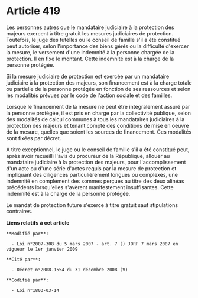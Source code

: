 # Article 419

Les personnes autres que le mandataire judiciaire à la protection des majeurs exercent à titre gratuit les mesures
judiciaires de protection. Toutefois, le juge des tutelles ou le conseil de famille s'il a été constitué peut autoriser,
selon l'importance des biens gérés ou la difficulté d'exercer la mesure, le versement d'une indemnité à la personne chargée
de la protection. Il en fixe le montant. Cette indemnité est à la charge de la personne protégée.

Si la mesure judiciaire de protection est exercée par un mandataire judiciaire à la protection des majeurs, son financement
est à la charge totale ou partielle de la personne protégée en fonction de ses ressources et selon les modalités prévues par
le code de l'action sociale et des familles.

Lorsque le financement de la mesure ne peut être intégralement assuré par la personne protégée, il est pris en charge par la
collectivité publique, selon des modalités de calcul communes à tous les mandataires judiciaires à la protection des majeurs
et tenant compte des conditions de mise en oeuvre de la mesure, quelles que soient les sources de financement. Ces modalités
sont fixées par décret.

A titre exceptionnel, le juge ou le conseil de famille s'il a été constitué peut, après avoir recueilli l'avis du procureur
de la République, allouer au mandataire judiciaire à la protection des majeurs, pour l'accomplissement d'un acte ou d'une
série d'actes requis par la mesure de protection et impliquant des diligences particulièrement longues ou complexes, une
indemnité en complément des sommes perçues au titre des deux alinéas précédents lorsqu'elles s'avèrent manifestement
insuffisantes. Cette indemnité est à la charge de la personne protégée.

Le mandat de protection future s'exerce à titre gratuit sauf stipulations contraires.

**Liens relatifs à cet article**

	**Modifié par**:

	  - Loi n°2007-308 du 5 mars 2007 - art. 7 () JORF 7 mars 2007 en vigueur le 1er janvier 2009

	**Cité par**:

	  - Décret n°2008-1554 du 31 décembre 2008 (V)

	**Codifié par**:

	  - Loi n°1803-03-14
